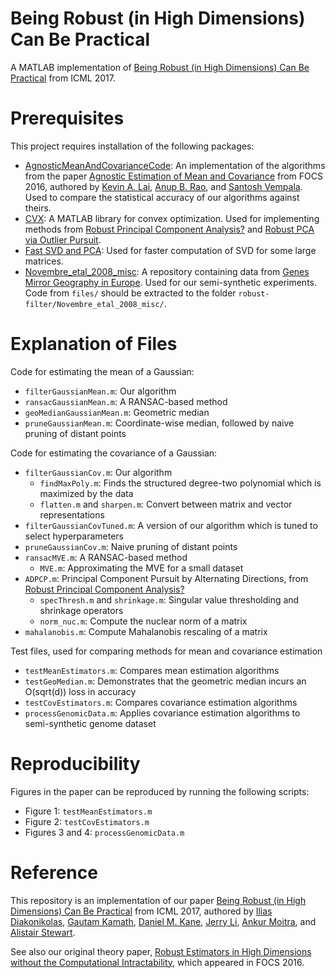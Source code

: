 # Being Robust (in High Dimensions) Can Be Practical
A MATLAB implementation of [Being Robust (in High Dimensions) Can Be Practical](https://arxiv.org/abs/1703.00893) from ICML 2017.

Prerequisites 
===
This project requires installation of the following packages:
* [AgnosticMeanAndCovarianceCode](https://github.com/kal2000/AgnosticMeanAndCovarianceCode): An implementation of the algorithms from the paper [Agnostic Estimation of Mean and Covariance](https://arxiv.org/abs/1604.06968) from FOCS 2016, authored by [Kevin A. Lai](https://www.cc.gatech.edu/~klai9/), [Anup B. Rao](https://sites.google.com/site/anupraob/), and [Santosh Vempala](https://www.cc.gatech.edu/~vempala/). Used to compare the statistical accuracy of our algorithms against theirs.
* [CVX](http://cvxr.com/cvx/): A MATLAB library for convex optimization. Used for implementing methods from [Robust Principal Component Analysis?](https://dl.acm.org/citation.cfm?id=1970395) and [Robust PCA via Outlier Pursuit](https://arxiv.org/abs/1010.4237).
* [Fast SVD and PCA](https://www.mathworks.com/matlabcentral/fileexchange/47132-fast-svd-and-pca): Used for faster computation of SVD for some large matrices.
* [Novembre_etal_2008_misc](https://github.com/NovembreLab/Novembre_etal_2008_misc): A repository containing data from [Genes Mirror Geography in Europe](https://www.nature.com/articles/nature07331). Used for our semi-synthetic experiments. Code from `files/` should be extracted to the folder `robust-filter/Novembre_etal_2008_misc/`.

Explanation of Files
===
Code for estimating the mean of a Gaussian:
* `filterGaussianMean.m`: Our algorithm
* `ransacGaussianMean.m`: A RANSAC-based method
* `geoMedianGaussianMean.m`: Geometric median
* `pruneGaussianMean.m`: Coordinate-wise median, followed by naive pruning of distant points

Code for estimating the covariance of a Gaussian:
* `filterGaussianCov.m`: Our algorithm
    * `findMaxPoly.m`: Finds the structured degree-two polynomial which is maximized by the data
    * `flatten.m` and `sharpen.m`: Convert between matrix and vector representations
* `filterGaussianCovTuned.m`: A version of our algorithm which is tuned to select hyperparameters 
* `pruneGaussianCov.m`: Naive pruning of distant points
* `ransacMVE.m`: A RANSAC-based method
    * `MVE.m`: Approximating the MVE for a small dataset
* `ADPCP.m`: Principal Component Pursuit by Alternating Directions, from [Robust Principal Component Analysis?](https://dl.acm.org/citation.cfm?id=1970395)
    * `specThresh.m` and `shrinkage.m`: Singular value thresholding and shrinkage operators
    * `norm_nuc.m`: Compute the nuclear norm of a matrix
* `mahalanobis.m`: Compute Mahalanobis rescaling of a matrix

Test files, used for comparing methods for mean and covariance estimation
* `testMeanEstimators.m`: Compares mean estimation algorithms
* `testGeoMedian.m`: Demonstrates that the geometric median incurs an O(sqrt(d)) loss in accuracy
* `testCovEstimators.m`: Compares covariance estimation algorithms
* `processGenomicData.m`: Applies covariance estimation algorithms to semi-synthetic genome dataset

Reproducibility
===
Figures in the paper can be reproduced by running the following scripts:
* Figure 1: `testMeanEstimators.m`
* Figure 2: `testCovEstimators.m`
* Figures 3 and 4: `processGenomicData.m`

Reference
===
This repository is an implementation of our paper [Being Robust (in High Dimensions) Can Be Practical](https://arxiv.org/abs/1703.00893) from ICML 2017, authored by [Ilias Diakonikolas](http://www.iliasdiakonikolas.org/), [Gautam Kamath](http://www.gautamkamath.com/), [Daniel M. Kane](https://cseweb.ucsd.edu/~dakane/), [Jerry Li](http://www.mit.edu/~jerryzli/), [Ankur Moitra](http://people.csail.mit.edu/moitra/), and [Alistair Stewart](http://www.alistair-stewart.com/).

See also our original theory paper, [Robust Estimators in High Dimensions without the Computational Intractability](https://arxiv.org/abs/1604.06443), which appeared in FOCS 2016.
